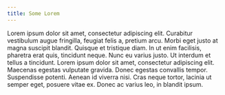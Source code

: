 ```yaml
---
title: Some Lorem
---
```


Lorem ipsum dolor sit amet, consectetur adipiscing elit. Curabitur vestibulum augue fringilla, feugiat felis a, pretium arcu. Morbi eget justo at magna suscipit blandit. Quisque et tristique diam. In ut enim facilisis, pharetra erat quis, tincidunt neque. Nunc eu varius justo. Ut interdum et tellus a tincidunt. Lorem ipsum dolor sit amet, consectetur adipiscing elit. Maecenas egestas vulputate gravida. Donec egestas convallis tempor. Suspendisse potenti. Aenean id viverra nisi. Cras neque tortor, lacinia ut semper eget, posuere vitae ex. Donec ac varius leo, in blandit ipsum. 